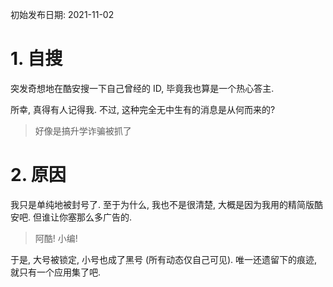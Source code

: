 <title>仍有些人还记得我</title>

初始发布日期: 2021-11-02

# 1. 自搜

突发奇想地在酷安搜一下自己曾经的 ID, 毕竟我也算是一个热心答主.

所幸, 真得有人记得我. 不过, 这种完全无中生有的消息是从何而来的?

> 好像是搞升学诈骗被抓了

[](/imgs/2021-11-02/Screenshot_20211102-111018.png)

# 2. 原因

我只是单纯地被封号了. 至于为什么, 我也不是很清楚, 大概是因为我用的精简版酷安吧. 但谁让你塞那么多广告的.

> 阿酷! 小编!

于是, 大号被锁定, 小号也成了黑号 (所有动态仅自己可见). 唯一还遗留下的痕迹, 就只有一个应用集了吧.

[](/imgs/2021-11-02/Screenshot_20211102-111545.png)